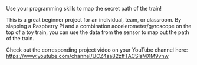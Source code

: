 
Use your programming skills to map the secret path of the train!

This is a great beginner project for an individual, team, or classroom.  By slapping a Raspberry Pi and a combination accelerometer/gyroscope on the top of a toy train, you can use the data from the sensor to map out the path of the train.


Check out the corresponding project video on your YouTube channel here:
https://www.youtube.com/channel/UCZ4sa82zffTACSlsMXM9vnw
